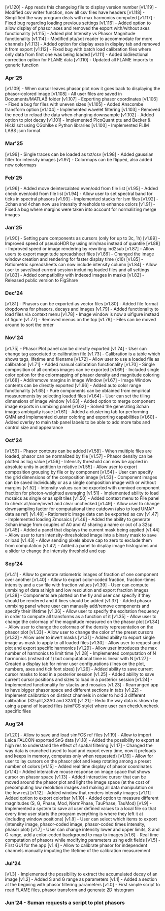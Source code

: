 [v1.120] - App reads this changelog file to display version number
[v1.119] - Modified csv writer function, now all csv files have headers
[v1.118] - Simplified the way program deals with max harmonics computed
[v1.117] - Fixed bug regarding loading previous settings
[v1.116] - Added option to allow display of phasor axes and removed the export with/without axes functionality
[v1.115] - Added plot Intensity vs Phasor Magnitude functionality
[v1.114] - Modified ptu/sdt reader to accommodate for more channels
[v1.113] - Added option for display axes in display tab and removed it from export
[v1.112] - Fixed bug with batch load calibration files where only data from first one was being loaded
[v1.111] - Added bidirectional correction option for FLAME data
[v1.110] - Updated all FLAME imports to generic function
### Apr'25
[v1.109] - When cursor leaves phasor plot now it goes back to displaying the phasor-colored image
[v1.108] - All user files are saved in Documents/MATLAB folder
[v1.107] - Exporting phasor coordinates
[v1.106] - Fixed a bug for files with uneven sizes
[v1.105] - Added Anscombe transform option
[v1.104] - Implemented wavelet filtering
[v1.103] - Removed the need to reload the data when changing downsample
[v1.102] - Added option to plot decay
[v1.101] - Implemented PicoQuant ptu and Becker & Hickl sdt using CGohlke s Python libraries
[v1.100] - Implemented FLIM LABS json format
### Mar'25
[v1.99] - Single traces can be loaded as txt/csv
[v1.98] - Added gaussian filter for intensity images
[v1.97] - Colormaps can be flipped, also added new colormaps
### Feb'25
[v1.96] - Added move deintercalated even/odd from file list
[v1.95] - Added check even/odd from file list
[v1.94] - Allow user to set spectral band for ticks in spectral phasors
[v1.93] - Implemented stacks for lsm files
[v1.92] - 3chan and 4chan now use intensity thresholds to enhance colors
[v1.91] - Fixed a bug where margins were taken into account for normalizing merge images
### Jan'25
[v1.90] - Setting pure components as cursors (only for up to 3c, 1h)
[v1.89] - Improved speed of pseudoHDR by using min/max instead of quantile
[v1.88] - Improved speed or image rendering by rewriting ind2sub
[v1.87] - Allow users to export magnitude spreadsheet files
[v1.86] - Changed the image window creation and rendering for faster display time (x10)
[v1.85] - Ratiometric spreadsheets can now include intensity column
[v1.84] - Allow user to save/load current session including loaded files and all settings
[v1.83] - Added compatibility with indexed images in masks
[v1.82] - Released public version to FigShare
### Dec'24
[v1.81] - Phasors can be exported as vector files
[v1.80] - Added file format dropdowns for phasors, decays and images
[v1.79] - Added functionality to load files via context menu
[v1.78] - Image window is now a uifigure instead of figure
[v1.77] - Removed menus on the top
[v1.76] - Files can be moved around to sort the order
### Nov'24
[v1.75] - Phasor Plot panel can be directly exported
[v1.74] - User can change tag associated to calibration file
[v1.73] - Calibration is a table which shows tags, lifetime and filename
[v1.72] - Allow user to use a loaded file as calibration
[v1.71] - Added manual calibration functionality
[v1.70] - Single composition of all combos images can be exported
[v1.69] - Included single color option for the colormapping of phasor density and magnitude coloring
[v1.68] - Add/remove margins in Image Window
[v1.67] - Image Window contents can be directly exported
[v1.66] - Added auto color range functionality
[v1.65] - Pure components can be obtained from empirical measurements by selecting loaded files
[v1.64] - User can set the tiling dimensions of image window
[v1.63] - Added option to merge component image exports in unmixing panel
[v1.62] - Solved the generating 3chan images ambiguity issue
[v1.61] - Added a clustering tab for performing GMM and implemented cluster coloring and exporting capabilities
[v1.60] - Added overlay to main tab panel labels to be able to add more tabs and control size and appearance
### Oct'24
[v1.59] - Phasor contours can be added
[v1.58] - When multiple files are loaded, phasor can be normalized by file
[v1.57] - Phasor density can be plotted as log value
[v1.56] - Intensity threshold can now be applied in absolute units in addition to relative
[v1.55] - Allow user to export composition grouping by file or by component
[v1.54] - User can specify the grid dimensions of the composition image
[v1.53] - Component images can be saved individually or as a single composition image with or without margins
[v1.52] - Intensity values can be exported with unmixed component fraction for photon-weighted averaging
[v1.51] - Implemented ability to load mosaics as single or as split tiles
[v1.50] - Added context menu to File panel to check all/none/invert and clear unchecked
[v1.49] - Allow user to change downsampling factor for computational time cutdown (also to load UMAP data as ref)
[v1.48] - Ratiometric image data can be exported as csv
[v1.47] - Implemented loading Zmosaics
[v1.46] - Added the ability to generate 3chan image from couples of A0 and A1 sharing a name or out of a 32sp
[v1.45] - Added a panel that displays the current mask being applied
[v1.44] - Allow user to turn intensity-thresholded image into a binary mask to save or load
[v1.43] - Allow sending pixels above cap to zero to exclude them from computation
[v1.42] - Added a panel to display image histograms and a slider to change the intensity threshold and cap
### Sep'24
[v1.41] - Allow to generate ratiometric images of fraction of one component over another
[v1.40] - Allow to export color-coded fraction, fraction-times intensity and a csv file with fraction values
[v1.39] - User can compute unmixing of data at high and low resolution and export fraction images
[v1.38] - Components are plotted on the fly and user can specify if they should be rendered and if lines should be added
[v1.37] - Added phasor unmixing panel where user can manually add/remove components and specify their lifetime
[v1.36] - Allow user to specify the excitation frequency in order to compute all transforms as a function of it
[v1.35] - Allow user to change the colormap of the magnitude measured on the phasor plot
[v1.34] - Allow user to change the colormap of the density representation on the phasor plot
[v1.33] - Allow user to change the color of the preset cursors
[v1.32] - Allow user to invert masks
[v1.31] - Added ability to export single image as mask to apply to all loaded files
[v1.30] - Allow user to request and plot and export specific harmonics
[v1.29] - Allow user introduces the max number of harmonics to limit time
[v1.28] - Implemented computation of N harmonics (instead of 1) but computational time is linear with N
[v1.27] - Created a display tab for minor user configurations (lines on the plot, numbers, axes and tick font sizes)
[v1.26] - Added ability to save current cursor masks to load in a posterior session
[v1.25] - Added ability to save current cursor positions and sizes to load in a posterior session
[v1.24] - Implemented functionality for stacks and mosaics
[v1.23] - Rearranged app to have bigger phasor space and different sections in tabs
[v1.22] - Implement calibration on distinct channels in order to hold 3 different calibration (32split,32A0 and 32A1)
[v1.21] - Redo the way data is shown by using a panel of loaded files (simFCS style) where user can check/uncheck specific files
### Aug'24
[v1.20] - Allow to save and load simFCS ref files
[v1.19] - Allow to import Leica FALCON exported SnG data
[v1.18] - Added the possibility to export at high res to understand the effect of spatial filtering
[v1.17] - Changed the way data is crunched (used to load and export every time, now it preloads and keeps in memory, computes only when requested)
[v1.16] - Allow for user to lay cursors on the phasor plot and keep rotating among a preset number of colors
[v1.15] - Added real time display of phasor coordinates
[v1.14] - Added interactive mouse response on image space that shows cursor on phasor space
[v1.13] - Added interactive cursor that can be moved around the phasor plot and light the image space (at the cost of precomputing low resolution images and making all data manipulation on the low res)
[v1.12] - Added window that renders intensity images
[v1.11] - Added option to export colorbar
[v1.10] - Added option to measure different magnitudes (S, G, Phase, Mod, NormPhase, TauPhase, TauMod)
[v1.9] - Implemented a system to save all user defined values to a local file so that every time user starts the program everything is where they left it at (including window positions)
[v1.8] - User can select which items to export (intensity image, phasor-coded image, phasor-coded times intensity, phasor plot)
[v1.7] - User can change intensity lower and upper limits, S and G range, add a color-coded background to map to images
[v1.6] - Real time computation of phasors while modifying parameters using edit fields
[v1.5] - First GUI for the app
[v1.4] - Allow to calibrate phasor for independent channels manually imputing the lifetime of the calibration measurement
### Jul'24
[v1.3] - Implemented the possibility to extract the accumulated decay of an image
[v1.2] - Added S and G range as parameters
[v1.1] - Added a section at the begining with phasor filtering parameters
[v1.0] - First simple script to read FLAME files, phasor transform and generate 2D histogram 
### Jun'24 - Suman requests a script to plot phasors

